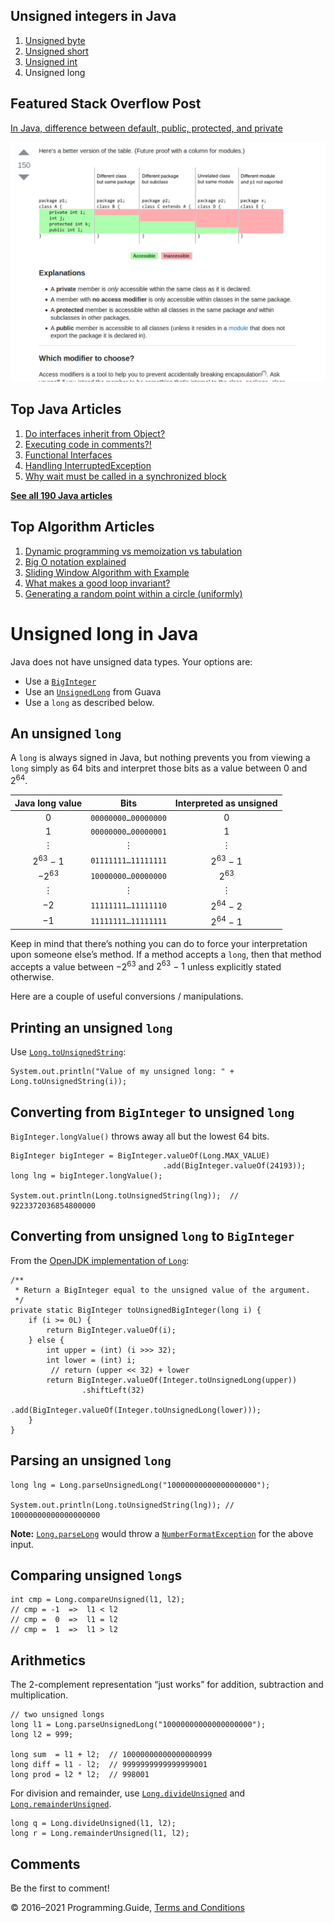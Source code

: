 <span class="underline"></span>

<span class="underline"></span>

## Unsigned integers in Java

1.  [Unsigned byte](unsigned-byte.html)
2.  [Unsigned short](unsigned-short.html)
3.  [Unsigned int](unsigned-int.html)
4.  Unsigned long

## Featured Stack Overflow Post

[In Java, difference between default, public, protected, and private](https://stackoverflow.com/a/33627846/276052)

[<img src="../images/so-featured-33627846.png" alt="StackOverflow screenshot thumbnail" class="screenshot" />](https://stackoverflow.com/a/33627846/276052)

<span class="underline"></span>

## Top Java Articles

1.  [Do interfaces inherit from Object?](do-interfaces-inherit-from-object.html)
2.  [Executing code in comments?!](executing-code-in-comments.html)
3.  [Functional Interfaces](functional-interfaces.html)
4.  [Handling InterruptedException](handling-interrupted-exceptions.html)
5.  [Why wait must be called in a synchronized block](why-wait-must-be-in-synchronized.html)

[**See all 190 Java articles**](index.html)

## Top Algorithm Articles

1.  [Dynamic programming vs memoization vs tabulation](../dynamic-programming-vs-memoization-vs-tabulation.html)
2.  [Big O notation explained](../big-o-notation-explained.html)
3.  [Sliding Window Algorithm with Example](../sliding-window-example.html)
4.  [What makes a good loop invariant?](../what-makes-a-good-loop-invariant.html)
5.  [Generating a random point within a circle (uniformly)](../random-point-within-circle.html)

# Unsigned long in Java

Java does not have unsigned data types. Your options are:

- Use a [`BigInteger`](https://docs.oracle.com/javase/8/docs/api/java/math/BigInteger.html)
- Use an [`UnsignedLong`](https://guava.dev/releases/20.0/api/docs/com/google/common/primitives/UnsignedLong.html) from Guava
- Use a `long` as described below.

## An unsigned `long`

A `long` is always signed in Java, but nothing prevents you from viewing a `long` simply as 64 bits and interpret those bits as a value between 0 and 2<sup>64</sup>.

<table><thead><tr class="header"><th style="text-align: center;">Java long value</th><th style="text-align: center;">Bits</th><th style="text-align: center;">Interpreted as unsigned</th></tr></thead><tbody><tr class="odd"><td style="text-align: center;">0</td><td style="text-align: center;"><code>00000000…00000000</code></td><td style="text-align: center;">0</td></tr><tr class="even"><td style="text-align: center;">1</td><td style="text-align: center;"><code>00000000…00000001</code></td><td style="text-align: center;">1</td></tr><tr class="odd"><td style="text-align: center;">⋮</td><td style="text-align: center;">⋮</td><td style="text-align: center;">⋮</td></tr><tr class="even"><td style="text-align: center;">2<sup>63</sup> − 1</td><td style="text-align: center;"><code>01111111…11111111</code></td><td style="text-align: center;">2<sup>63</sup> − 1</td></tr><tr class="odd"><td style="text-align: center;">−2<sup>63</sup></td><td style="text-align: center;"><code>10000000…00000000</code></td><td style="text-align: center;">2<sup>63</sup></td></tr><tr class="even"><td style="text-align: center;">⋮</td><td style="text-align: center;">⋮</td><td style="text-align: center;">⋮</td></tr><tr class="odd"><td style="text-align: center;">−2</td><td style="text-align: center;"><code>11111111…11111110</code></td><td style="text-align: center;">2<sup>64</sup> − 2</td></tr><tr class="even"><td style="text-align: center;">−1</td><td style="text-align: center;"><code>11111111…11111111</code></td><td style="text-align: center;">2<sup>64</sup> − 1</td></tr></tbody></table>

Keep in mind that there’s nothing you can do to force your interpretation upon someone else’s method. If a method accepts a `long`, then that method accepts a value between −2<sup>63</sup> and <span class="nowrap">2<sup>63</sup> − 1</span> unless explicitly stated otherwise.

Here are a couple of useful conversions / manipulations.

## Printing an unsigned `long`

Use [`Long.toUnsignedString`](https://docs.oracle.com/javase/8/docs/api/java/lang/Long.html#toUnsignedString-long-):

    System.out.println("Value of my unsigned long: " + Long.toUnsignedString(i));

## Converting from `BigInteger` to unsigned `long`

`BigInteger.longValue()` throws away all but the lowest 64 bits.

    BigInteger bigInteger = BigInteger.valueOf(Long.MAX_VALUE)
                                      .add(BigInteger.valueOf(24193));
    long lng = bigInteger.longValue();

    System.out.println(Long.toUnsignedString(lng));  // 9223372036854800000

## Converting from unsigned `long` to `BigInteger`

From the [OpenJDK implementation of `Long`](https://github.com/AdoptOpenJDK/openjdk-jdk11/blob/master/src/java.base/share/classes/java/lang/Long.java#L241):

    /**
     * Return a BigInteger equal to the unsigned value of the argument.
     */
    private static BigInteger toUnsignedBigInteger(long i) {
        if (i >= 0L) {
            return BigInteger.valueOf(i);
        } else {
            int upper = (int) (i >>> 32);
            int lower = (int) i;
             // return (upper << 32) + lower
            return BigInteger.valueOf(Integer.toUnsignedLong(upper))
                    .shiftLeft(32)
                    .add(BigInteger.valueOf(Integer.toUnsignedLong(lower)));
        }
    }

## Parsing an unsigned `long`

    long lng = Long.parseUnsignedLong("10000000000000000000");

    System.out.println(Long.toUnsignedString(lng)); // 10000000000000000000

**Note:** [`Long.parseLong`](https://docs.oracle.com/javase/8/docs/api/java/lang/Long.html#parseLong-java.lang.String-) would throw a [`NumberFormatException`](https://docs.oracle.com/javase/8/docs/api/java/lang/NumberFormatException.html) for the above input.

## Comparing unsigned `long`s

    int cmp = Long.compareUnsigned(l1, l2);
    // cmp = -1  =>  l1 < l2
    // cmp =  0  =>  l1 = l2
    // cmp =  1  =>  l1 > l2

## Arithmetics

The 2-complement representation “just works” for addition, subtraction and multiplication.

    // two unsigned longs
    long l1 = Long.parseUnsignedLong("10000000000000000000");
    long l2 = 999;

    long sum  = l1 + l2;  // 10000000000000000999
    long diff = l1 - l2;  // 9999999999999999001
    long prod = l2 * l2;  // 998001

For division and remainder, use [`Long.divideUnsigned`](https://docs.oracle.com/javase/8/docs/api/java/lang/Long.html#divideUnsigned-long-long-) and [`Long.remainderUnsigned`](https://docs.oracle.com/javase/8/docs/api/java/lang/Long.html#remainderUnsigned-long-long-).

    long q = Long.divideUnsigned(l1, l2);
    long r = Long.remainderUnsigned(l1, l2);

## Comments

Be the first to comment!

© 2016–2021 Programming.Guide, [Terms and Conditions](../terms-and-conditions.html)
